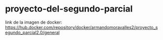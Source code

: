 # proyecto-del-segundo-parcial

link de la imagen de docker:
https://hub.docker.com/repository/docker/armandomoravalles2/proyecto_segundo_parcial2.0/general
